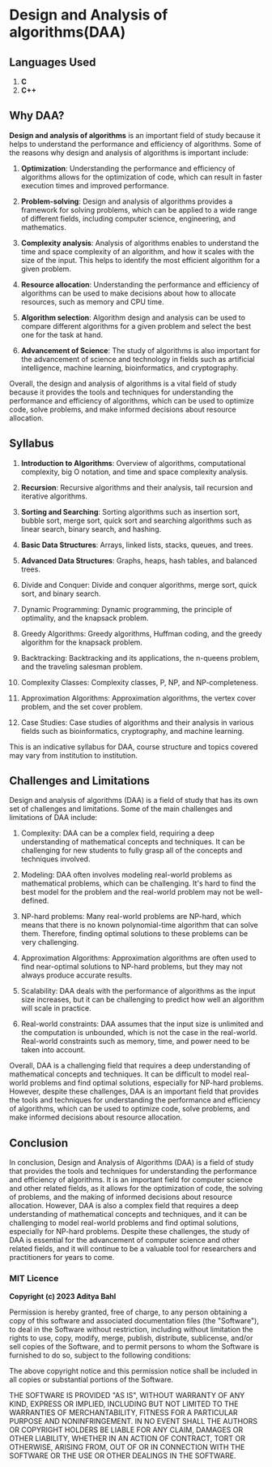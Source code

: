 # Design and Analysis of algorithms(DAA)

## Languages Used

1. **C**
2. **C++**

## Why DAA?

**Design and analysis of algorithms** is an important field of study because it helps to understand the performance and efficiency of algorithms. Some of the reasons why design and analysis of algorithms is important include:

1. **Optimization**: Understanding the performance and efficiency of algorithms allows for the optimization of code, which can result in faster execution times and improved performance.

2. **Problem-solving**: Design and analysis of algorithms provides a framework for solving problems, which can be applied to a wide range of different fields, including computer science, engineering, and mathematics.

3. **Complexity analysis**: Analysis of algorithms enables to understand the time and space complexity of an algorithm, and how it scales with the size of the input. This helps to identify the most efficient algorithm for a given problem.

4. **Resource allocation**: Understanding the performance and efficiency of algorithms can be used to make decisions about how to allocate resources, such as memory and CPU time.

5. **Algorithm selection**: Algorithm design and analysis can be used to compare different algorithms for a given problem and select the best one for the task at hand.

6. **Advancement of Science**: The study of algorithms is also important for the advancement of science and technology in fields such as artificial intelligence, machine learning, bioinformatics, and cryptography.

Overall, the design and analysis of algorithms is a vital field of study because it provides the tools and techniques for understanding the performance and efficiency of algorithms, which can be used to optimize code, solve problems, and make informed decisions about resource allocation.

## Syllabus

1. **Introduction to Algorithms**: Overview of algorithms, computational complexity, big O notation, and time and space complexity analysis.

2. **Recursion**: Recursive algorithms and their analysis, tail recursion and iterative algorithms.

3. **Sorting and Searching**: Sorting algorithms such as insertion sort, bubble sort, merge sort, quick sort and searching algorithms such as linear search, binary search, and hashing.

4. **Basic Data Structures**: Arrays, linked lists, stacks, queues, and trees.

5. **Advanced Data Structures**: Graphs, heaps, hash tables, and balanced trees.

6. Divide and Conquer: Divide and conquer algorithms, merge sort, quick sort, and binary search.

7. Dynamic Programming: Dynamic programming, the principle of optimality, and the knapsack problem.

8. Greedy Algorithms: Greedy algorithms, Huffman coding, and the greedy algorithm for the knapsack problem.

9. Backtracking: Backtracking and its applications, the n-queens problem, and the traveling salesman problem.

10. Complexity Classes: Complexity classes, P, NP, and NP-completeness.

11. Approximation Algorithms: Approximation algorithms, the vertex cover problem, and the set cover problem.

12. Case Studies: Case studies of algorithms and their analysis in various fields such as bioinformatics, cryptography, and machine learning.

This is an indicative syllabus for DAA, course structure and topics covered may vary from institution to institution.

## Challenges and Limitations

Design and analysis of algorithms (DAA) is a field of study that has its own set of challenges and limitations. Some of the main challenges and limitations of DAA include:

1. Complexity: DAA can be a complex field, requiring a deep understanding of mathematical concepts and techniques. It can be challenging for new students to fully grasp all of the concepts and techniques involved.

2. Modeling: DAA often involves modeling real-world problems as mathematical problems, which can be challenging. It's hard to find the best model for the problem and the real-world problem may not be well-defined.

3. NP-hard problems: Many real-world problems are NP-hard, which means that there is no known polynomial-time algorithm that can solve them. Therefore, finding optimal solutions to these problems can be very challenging.

4. Approximation Algorithms: Approximation algorithms are often used to find near-optimal solutions to NP-hard problems, but they may not always produce accurate results.

5. Scalability: DAA deals with the performance of algorithms as the input size increases, but it can be challenging to predict how well an algorithm will scale in practice.

6. Real-world constraints: DAA assumes that the input size is unlimited and the computation is unbounded, which is not the case in the real-world. Real-world constraints such as memory, time, and power need to be taken into account.

Overall, DAA is a challenging field that requires a deep understanding of mathematical concepts and techniques. It can be difficult to model real-world problems and find optimal solutions, especially for NP-hard problems. However, despite these challenges, DAA is an important field that provides the tools and techniques for understanding the performance and efficiency of algorithms, which can be used to optimize code, solve problems, and make informed decisions about resource allocation.

## Conclusion

In conclusion, Design and Analysis of Algorithms (DAA) is a field of study that provides the tools and techniques for understanding the performance and efficiency of algorithms. It is an important field for computer science and other related fields, as it allows for the optimization of code, the solving of problems, and the making of informed decisions about resource allocation. However, DAA is also a complex field that requires a deep understanding of mathematical concepts and techniques, and it can be challenging to model real-world problems and find optimal solutions, especially for NP-hard problems. Despite these challenges, the study of DAA is essential for the advancement of computer science and other related fields, and it will continue to be a valuable tool for researchers and practitioners for years to come.

### MIT Licence

**Copyright (c) 2023 Aditya Bahl**

Permission is hereby granted, free of charge, to any person obtaining a copy of this software and associated documentation files (the "Software"), to deal in the Software without restriction, including without limitation the rights to use, copy, modify, merge, publish, distribute, sublicense, and/or sell copies of the Software, and to permit persons to whom the Software is furnished to do so, subject to the following conditions:

The above copyright notice and this permission notice shall be included in all copies or substantial portions of the Software.

THE SOFTWARE IS PROVIDED "AS IS", WITHOUT WARRANTY OF ANY KIND, EXPRESS OR IMPLIED, INCLUDING BUT NOT LIMITED TO THE WARRANTIES OF MERCHANTABILITY, FITNESS FOR A PARTICULAR PURPOSE AND NONINFRINGEMENT. IN NO EVENT SHALL THE AUTHORS OR COPYRIGHT HOLDERS BE LIABLE FOR ANY CLAIM, DAMAGES OR OTHER LIABILITY, WHETHER IN AN ACTION OF CONTRACT, TORT OR OTHERWISE, ARISING FROM, OUT OF OR IN CONNECTION WITH THE SOFTWARE OR THE USE OR OTHER DEALINGS IN THE SOFTWARE.
